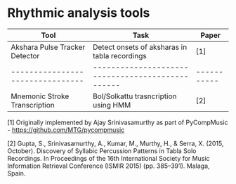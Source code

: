 # Rhythmic analysis tools

| **Tool**                       | **Task**                                       | **Paper** |
|--------------------------------|------------------------------------------------|-----------|
| Akshara Pulse Tracker Detector | Detect onsets of aksharas in tabla recordings  | [1]       |
|--------------------------------|------------------------------------------------|-----------|
| Mnemonic Stroke Transcription  | Bol/Solkattu trasncription using HMM           | [2]       |

[1] Originally implemented by Ajay Srinivasamurthy as part of PyCompMusic - https://github.com/MTG/pycompmusic

[2] Gupta, S., Srinivasamurthy, A., Kumar, M., Murthy, H., & Serra, X. (2015, October). Discovery of Syllabic Percussion Patterns in Tabla Solo Recordings. In Proceedings of the 16th International Society for Music Information Retrieval Conference (ISMIR 2015) (pp. 385–391). Malaga, Spain.